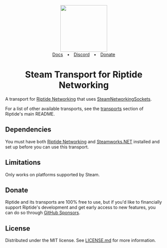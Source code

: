 <div align="center">
  <a href="https://github.com/RiptideNetworking/Riptide">
    <img src="https://riptide.tomweiland.net/images/logo.png" width="150px" height="auto">
  </a>
</div>
<div align="center"><a href="https://riptide.tomweiland.net">Docs</a>&emsp;<b>•</b>&emsp;<a href="https://discord.gg/tomweiland">Discord</a>&emsp;<b>•</b>&emsp;<a href="https://github.com/sponsors/tom-weiland">Donate</a></div>
<h1 align="center">Steam Transport for Riptide Networking</h1>

A transport for [Riptide Networking](https://github.com/RiptideNetworking/Riptide) that uses [SteamNetworkingSockets](https://partner.steamgames.com/doc/api/ISteamNetworkingSockets).

For a list of other available transports, see the [transports](https://github.com/RiptideNetworking/Riptide#low-level-transports) section of Riptide's main README.

## Dependencies

You must have both [Riptide Networking](https://github.com/RiptideNetworking/Riptide) and [Steamworks.NET](https://github.com/rlabrecque/Steamworks.NET) installed and set up before you can use this transport.

## Limitations

Only works on platforms supported by Steam.

## Donate

Riptide and its transports are 100% free to use, but if you'd like to financially support Riptide's development and get early access to new features, you can do so through [GitHub Sponsors](https://github.com/sponsors/tom-weiland).

## License

Distributed under the MIT license. See [LICENSE.md](LICENSE.md) for more information.